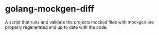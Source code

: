 # golang-mockgen-diff
A script that runs and validate the projects mocked files with mockgen are properly regenerated and up to date with the code.
